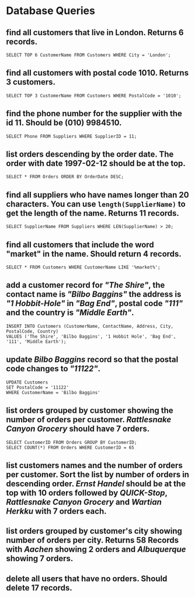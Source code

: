 # Database Queries

## find all customers that live in London. Returns 6 records.
    SELECT TOP 6 CustomerName FROM Customers WHERE City = 'London';
## find all customers with postal code 1010. Returns 3 customers.
    SELECT TOP 3 CustomerName FROM Customers WHERE PostalCode = '1010';
## find the phone number for the supplier with the id 11. Should be (010) 9984510.
    SELECT Phone FROM Suppliers WHERE SupplierID = 11;
## list orders descending by the order date. The order with date 1997-02-12 should be at the top.
    SELECT * FROM Orders ORDER BY OrderDate DESC;
## find all suppliers who have names longer than 20 characters. You can use `length(SupplierName)` to get the length of the name. Returns 11 records.
    SELECT SupplierName FROM Suppliers WHERE LEN(SupplierName) > 20;
## find all customers that include the word "market" in the name. Should return 4 records.
    SELECT * FROM Customers WHERE CustomerName LIKE '%market%';
## add a customer record for _"The Shire"_, the contact name is _"Bilbo Baggins"_ the address is _"1 Hobbit-Hole"_ in _"Bag End"_, postal code _"111"_ and the country is _"Middle Earth"_.
    INSERT INTO Customers (CustomerName, ContactName, Address, City, PostalCode, Country)
    VALUES ('The Shire', 'Bilbo Baggins', '1 Hobbit Hole', 'Bag End', '111', 'Middle Earth');
## update _Bilbo Baggins_ record so that the postal code changes to _"11122"_.
    UPDATE Customers
    SET PostalCode = '11122'
    WHERE CustomerName = 'Bilbo Baggins'
## list orders grouped by customer showing the number of orders per customer. _Rattlesnake Canyon Grocery_ should have 7 orders.
    SELECT CustomerID FROM Orders GROUP BY CustomerID;
    SELECT COUNT(*) FROM Orders WHERE CustomerID = 65
## list customers names and the number of orders per customer. Sort the list by number of orders in descending order. _Ernst Handel_ should be at the top with 10 orders followed by _QUICK-Stop_, _Rattlesnake Canyon Grocery_ and _Wartian Herkku_ with 7 orders each.

## list orders grouped by customer's city showing number of orders per city. Returns 58 Records with _Aachen_ showing 2 orders and _Albuquerque_ showing 7 orders.

## delete all users that have no orders. Should delete 17 records.
